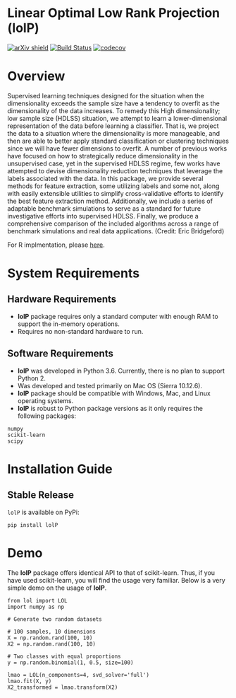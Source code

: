 # Linear Optimal Low Rank Projection (lolP)


[![arXiv shield](https://img.shields.io/badge/arXiv-1709.01233-red.svg?style=flat)](https://arxiv.org/abs/1709.01233)
[![Build Status](https://travis-ci.org/j1c/lol.svg?branch=master)](https://travis-ci.org/j1c/lol)
[![codecov](https://codecov.io/gh/j1c/lol/branch/master/graph/badge.svg)](https://codecov.io/gh/j1c/lol)

# Overview

Supervised learning techniques designed for the situation when the dimensionality exceeds the sample size have a tendency to overfit as the dimensionality of the data increases. To remedy this High dimensionality; low sample size (HDLSS) situation, we attempt to learn a lower-dimensional representation of the data before learning a classifier. That is, we project the data to a situation where the dimensionality is more manageable, and then are able to better apply standard classification or clustering techniques since we will have fewer dimensions to overfit. A number of previous works have focused on how to strategically reduce dimensionality in the unsupervised case, yet in the supervised HDLSS regime, few works have attempted to devise dimensionality reduction techniques that leverage the labels associated with the data. In this package, we provide several methods for feature extraction, some utilizing labels and some not, along with easily extensible utilities to simplify cross-validative efforts to identify the best feature extraction method. Additionally, we include a series of adaptable benchmark simulations to serve as a standard for future investigative efforts into supervised HDLSS. Finally, we produce a comprehensive comparison of the included algorithms across a range of benchmark simulations and real data applications. (Credit: Eric Bridgeford)

For R implmentation, please [here](https://github.com/neurodata/lol).

# System Requirements

## Hardware Requirements
- **lolP** package requires only a standard computer with enough RAM to support the in-memory operations.
- Requires no non-standard hardware to run.

## Software Requirements
- **lolP** was developed in Python 3.6. Currently, there is no plan to support Python 2.
- Was developed and tested primarily on Mac OS (Sierra 10.12.6).
- **lolP** package should be compatible with Windows, Mac, and Linux operating systems.
- **lolP** is robust to Python package versions as it only requires the following packages:
```
numpy
scikit-learn
scipy
```

# Installation Guide

## Stable Release
`lolP` is available on PyPi:
```
pip install lolP
```

# Demo
The **lolP** package offers identical API to that of scikit-learn. Thus, if you have used scikit-learn,
you will find the usage very familiar. Below is a very simple demo on the usage of **lolP**.

```
from lol import LOL
import numpy as np

# Generate two random datasets

# 100 samples, 10 dimensions
X = np.random.rand(100, 10)
X2 = np.random.rand(100, 10)

# Two classes with equal proportions
y = np.random.binomial(1, 0.5, size=100)

lmao = LOL(n_components=4, svd_solver='full')
lmao.fit(X, y)
X2_transformed = lmao.transform(X2)
```